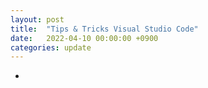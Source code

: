 ```yaml
---
layout: post
title:  "Tips & Tricks Visual Studio Code"
date:   2022-04-10 00:00:00 +0900
categories: update
---
```


- 
